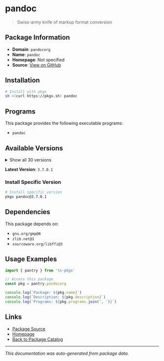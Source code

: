 # pandoc

> Swiss-army knife of markup format conversion

## Package Information

- **Domain**: `pandocorg`
- **Name**: `pandoc`
- **Homepage**: Not specified
- **Source**: [View on GitHub](https://github.com/pkgxdev/pantry/tree/main/projects/pandoc.org/package.yml)

## Installation

```bash
# Install with pkgx
sh <(curl https://pkgx.sh) pandoc
```

## Programs

This package provides the following executable programs:

- `pandoc`

## Available Versions

<details>
<summary>Show all 30 versions</summary>

- `3.7.0.1`, `3.7.0`, `3.6.4`, `3.6.3`, `3.6.2`
- `3.6.1`, `3.6.0`, `3.5.0`, `3.4.0`, `3.3.0`
- `3.2.1`, `3.2.0`, `3.1.13`, `3.1.9`, `3.1.8`
- `3.1.7`, `3.1.6.2`, `3.1.6`, `3.1.5`, `3.1.4`
- `3.1.3`, `3.1.2`, `3.1.12.3`, `3.1.12.2`, `3.1.12.1`
- `3.1.12`, `3.1.11.1`, `3.1.11`, `3.1.10`, `2.19.2`

</details>

**Latest Version**: `3.7.0.1`

### Install Specific Version

```bash
# Install specific version
pkgx pandoc@3.7.0.1
```

## Dependencies

This package depends on:

- `gnu.org/gmp@6`
- `zlib.net@1`
- `sourceware.org/libffi@3`

## Usage Examples

```typescript
import { pantry } from 'ts-pkgx'

// Access this package
const pkg = pantry.pandocorg

console.log(`Package: ${pkg.name}`)
console.log(`Description: ${pkg.description}`)
console.log(`Programs: ${pkg.programs.join(', ')}`)
```

## Links

- [Package Source](https://github.com/pkgxdev/pantry/tree/main/projects/pandoc.org/package.yml)
- [Homepage](#)
- [Back to Package Catalog](../package-catalog.md)

---

*This documentation was auto-generated from package data.*
